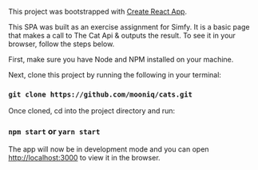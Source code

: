 This project was bootstrapped with [Create React App](https://github.com/facebook/create-react-app).

This SPA was built as an exercise assignment for Simfy. It is a basic page that makes a call to The Cat Api
& outputs the result. To see it in your browser, follow the steps below.

First, make sure you have Node and NPM installed on your machine.

Next, clone this project by running the following in your terminal:
### `git clone https://github.com/mooniq/cats.git`

Once cloned, cd into the project directory and run:

### `npm start` or `yarn start`

The app will now be in development mode and you can 
open [http://localhost:3000](http://localhost:3000) to view it in the browser.